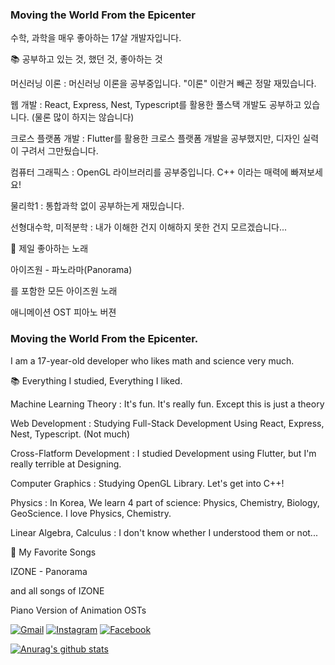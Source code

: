 ### Moving the World From the Epicenter

수학, 과학을 매우 좋아하는 17살 개발자입니다.

📚 공부하고 있는 것, 했던 것, 좋아하는 것

머신러닝 이론 : 머신러닝 이론을 공부중입니다. "이론" 이란거 빼곤 정말 재밌습니다.

웹 개발 : React, Express, Nest, Typescript를 활용한 풀스택 개발도 공부하고 있습니다. (물론 많이 하지는 않습니다)

크로스 플랫폼 개발 : Flutter를 활용한 크로스 플랫폼 개발을 공부했지만, 디자인 실력이 구려서 그만뒀습니다.

컴퓨터 그래픽스 : OpenGL 라이브러리를 공부중입니다. C++ 이라는 매력에 빠져보세요!

물리학1 : 통합과학 없이 공부하는게 재밌습니다. 

선형대수학, 미적분학 : 내가 이해한 건지 이해하지 못한 건지 모르겠습니다...

🎵 제일 좋아하는 노래

아이즈원 - 파노라마(Panorama)

를 포함한 모든 아이즈원 노래

애니메이션 OST 피아노 버젼

### Moving the World From the Epicenter.

I am a 17-year-old developer who likes math and science very much.

📚 Everything I studied, Everything I liked.

Machine Learning Theory : It's fun. It's really fun. Except this is just a theory

Web Development : Studying Full-Stack Development Using React, Express, Nest, Typescript. (Not much)

Cross-Flatform Development : I studied Development using Flutter, but I'm really terrible at Designing.

Computer Graphics : Studying OpenGL Library. Let's get into C++!

Physics : In Korea, We learn 4 part of science: Physics, Chemistry, Biology, GeoScience. I love Physics, Chemistry.

Linear Algebra, Calculus : I don't know whether I understood them or not...

🎵 My Favorite Songs

IZONE - Panorama

and all songs of IZONE

Piano Version of Animation OSTs

[![Gmail](https://img.shields.io/badge/-ccbj0523@gmail.com-d14836?style=flat-square&logo=Gmail&logoColor=white&link=mailto:ccbj0523@gmail.com)](mailto:ccbj0523@gmail.com)
[![Instagram](https://img.shields.io/badge/Instagram-%40choi__bj0121-ff69b4?style=flat-square&logo=Instagram)](https://www.instagram.com/choi_bj0121/)
[![Facebook](https://img.shields.io/badge/Facebook-%EC%B5%9C%EB%B3%91%EC%A4%80-blue?style=flat-square&logo=Facebook)](https://www.facebook.com/profile.php?id=100008861502571)

[![Anurag's github stats](https://github-readme-stats.vercel.app/api?username=cbj0523&show_icons=true&theme=dracula)](https://github.com/anuraghazra/github-readme-stats)
